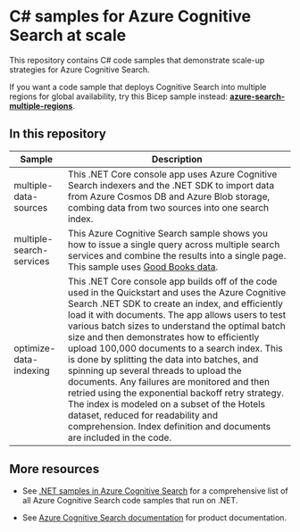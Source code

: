 # C# samples for Azure Cognitive Search at scale

This repository contains C# code samples that demonstrate scale-up strategies for Azure Cognitive Search.

If you want a code sample that deploys Cognitive Search into multiple regions for global availability, try this Bicep sample instead: [**azure-search-multiple-regions**](https://github.com/Azure-Samples/azure-search-multiple-regions).

## In this repository

| Sample | Description |
|--------|-------------|
| multiple-data-sources | This .NET Core console app uses Azure Cognitive Search indexers and the .NET SDK to import data from Azure Cosmos DB and Azure Blob storage, combing data from two sources into one search index. | 
| multiple-search-services | This Azure Cognitive Search sample shows you how to issue a single query across multiple search services and combine the results into a single page. This sample uses [Good Books data](https://github.com/zygmuntz/goodbooks-10k). |
| optimize-data-indexing | This .NET Core console app builds off of the code used in the Quickstart and uses the Azure Cognitive Search .NET SDK to create an index, and efficiently load it with documents. The app allows users to test various batch sizes to understand the optimal batch size and then demonstrates how to efficiently upload 100,000 documents to a search index. This is done by splitting the data into batches, and spinning up several threads to upload the documents. Any failures are monitored and then retried using the exponential backoff retry strategy. The index is modeled on a subset of the Hotels dataset, reduced for readability and comprehension. Index definition and documents are included in the code. |

## More resources

+ See [.NET samples in Azure Cognitive Search](https://learn.microsoft.com/azure/search/samples-dotnet) for a comprehensive list of all Azure Cognitive Search code samples that run on .NET.

+ See [Azure Cognitive Search documentation](https://learn.microsoft.com/azure/search) for product documentation.